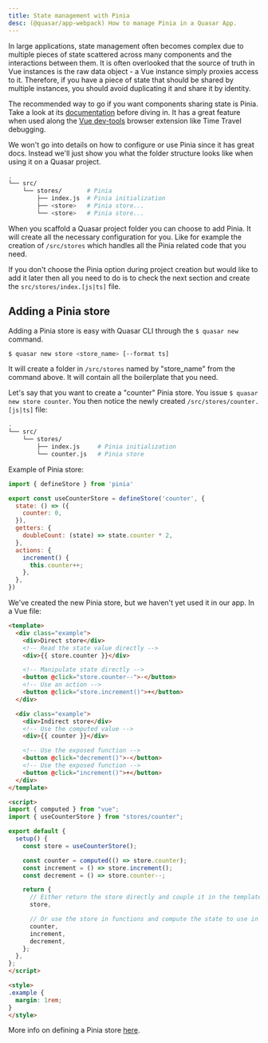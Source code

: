 ```yaml
---
title: State management with Pinia
desc: (@quasar/app-webpack) How to manage Pinia in a Quasar App.
---
```

In large applications, state management often becomes complex due to multiple pieces of state scattered across many components and the interactions between them. It is often overlooked that the source of truth in Vue instances is the raw data object - a Vue instance simply proxies access to it. Therefore, if you have a piece of state that should be shared by multiple instances, you should avoid duplicating it and share it by identity.

The recommended way to go if you want components sharing state is Pinia. Take a look at its [documentation](https://pinia.vuejs.org/) before diving in. It has a great feature when used along the [Vue dev-tools](https://github.com/vuejs/vue-devtools) browser extension like Time Travel debugging.

We won't go into details on how to configure or use Pinia since it has great docs. Instead we'll just show you what the folder structure looks like when using it on a Quasar project.

```bash
.
└── src/
    └── stores/       # Pinia
        ├── index.js  # Pinia initialization
        ├── <store>   # Pinia store...
        └── <store>   # Pinia store...
```

When you scaffold a Quasar project folder you can choose to add Pinia. It will create all the necessary configuration for you. Like for example the creation of `/src/stores` which handles all the Pinia related code that you need.

If you don't choose the Pinia option during project creation but would like to add it later then all you need to do is to check the next section and create the `src/stores/index.[js|ts]` file.


## Adding a Pinia store
Adding a Pinia store is easy with Quasar CLI through the `$ quasar new` command.

```bash
$ quasar new store <store_name> [--format ts]
```

It will create a folder in `/src/stores` named by "store_name" from the command above. It will contain all the boilerplate that you need.

Let's say that you want to create a "counter" Pinia store. You issue `$ quasar new store counter`. You then notice the newly created `/src/stores/counter.[js|ts]` file:

```bash
.
└── src/
    └── stores/
        ├── index.js     # Pinia initialization
        └── counter.js   # Pinia store
```

Example of Pinia store:

```js
import { defineStore } from 'pinia'

export const useCounterStore = defineStore('counter', {
  state: () => ({
    counter: 0,
  }),
  getters: {
    doubleCount: (state) => state.counter * 2,
  },
  actions: {
    increment() {
      this.counter++;
    },
  },
})
```

We've created the new Pinia store, but we haven't yet used it in our app. In a Vue file:

```html
<template>
  <div class="example">
    <div>Direct store</div>
    <!-- Read the state value directly -->
    <div>{{ store.counter }}</div>

    <!-- Manipulate state directly -->
    <button @click="store.counter--">-</button>
    <!-- Use an action -->
    <button @click="store.increment()">+</button>
  </div>

  <div class="example">
    <div>Indirect store</div>
    <!-- Use the computed value -->
    <div>{{ counter }}</div>

    <!-- Use the exposed function -->
    <button @click="decrement()">-</button>
    <!-- Use the exposed function -->
    <button @click="increment()">+</button>
  </div>
</template>

<script>
import { computed } from "vue";
import { useCounterStore } from "stores/counter";

export default {
  setup() {
    const store = useCounterStore();

    const counter = computed(() => store.counter);
    const increment = () => store.increment();
    const decrement = () => store.counter--;

    return {
      // Either return the store directly and couple it in the template
      store,

      // Or use the store in functions and compute the state to use in the template
      counter,
      increment,
      decrement,
    };
  },
};
</script>

<style>
.example {
  margin: 1rem;
}
</style>
```

More info on defining a Pinia store [here](https://pinia.vuejs.org/core-concepts/).
